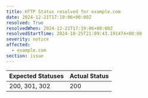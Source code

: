 ```yaml
---
title: HTTP Status resolved for example.com
date: 2024-12-21T17:19:06+00:00Z
resolved: True
resolvedWhen: 2024-12-21T17:19:06+00:00Z
resolvedStartTime: 2024-10-25T21:09:43.191474+00:00
severity: notice
affected:
  - example.com
section: issue
---
```


| Expected Statuses | Actual Status  |
|-------------------|----------------|
| 200, 301, 302 | 200 |
